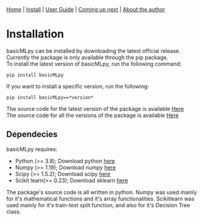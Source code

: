 [Home](https://henrysilvacs.github.io/basicMLpy/)  | [Install](https://henrysilvacs.github.io/basicMLpy/install) | [User Guide](https://henrysilvacs.github.io/basicMLpy/user_guide) | [Coming up next](https://henrysilvacs.github.io/basicMLpy/coming_up_next) | [About the author](https://henrysilvacs.github.io/basicMLpy/about)
# Installation
basicMLpy can be installed by downloading the latest official release. Currently the package is only available through the pip package.<br />
To install the latest version of basicMLpy, run the following command:<br />
```
pip install basicMLpy
```
If you want to install a specific version, run the following:<br />
```
pip install basicMLpy==*version*
```
The source code for the latest version of the package is available [Here](https://github.com/HenrySilvaCS/basicMLpy)<br />
The source code for all the versions of the package is available [Here](https://pypi.org/project/basicMLpy/#history)
## Dependecies
basicMLpy requires:<br />
* Python (>= 3.8); Download python [here](https://www.python.org/downloads/release/python-380/)
* Numpy (>= 1.19); Download numpy [here](https://numpy.org/install/)
* Scipy (>= 1.5.2); Download scipy [here](https://www.scipy.org/)
* Scikit learn(>= 0.23); Download sklearn [here](https://scikit-learn.org/stable/install.html)


The package's source code is all written in python. Numpy was used mainly for it's mathematical functions and it's array functionalities. Scikitlearn was used mainly for it's train-test split function, and also for it's Decision Tree class.
